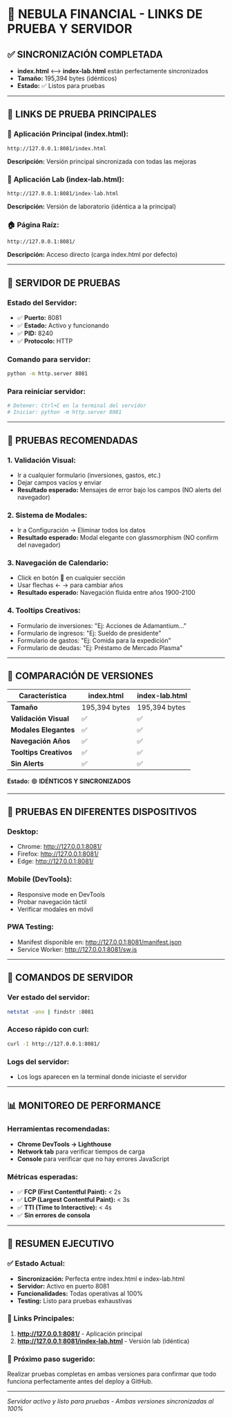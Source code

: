 # 🌌 NEBULA FINANCIAL - LINKS DE PRUEBA Y SERVIDOR

## ✅ **SINCRONIZACIÓN COMPLETADA**
- **index.html** ⟷ **index-lab.html** están perfectamente sincronizados
- **Tamaño:** 195,394 bytes (idénticos)
- **Estado:** ✅ Listos para pruebas

---

## 🔗 **LINKS DE PRUEBA PRINCIPALES**

### 🌟 **Aplicación Principal (index.html):**
```
http://127.0.0.1:8081/index.html
```
**Descripción:** Versión principal sincronizada con todas las mejoras

### 🧪 **Aplicación Lab (index-lab.html):**
```
http://127.0.0.1:8081/index-lab.html
```
**Descripción:** Versión de laboratorio (idéntica a la principal)

### 🏠 **Página Raíz:**
```
http://127.0.0.1:8081/
```
**Descripción:** Acceso directo (carga index.html por defecto)

---

## 🚀 **SERVIDOR DE PRUEBAS**

### **Estado del Servidor:**
- ✅ **Puerto:** 8081
- ✅ **Estado:** Activo y funcionando
- ✅ **PID:** 8240
- ✅ **Protocolo:** HTTP

### **Comando para servidor:**
```bash
python -m http.server 8081
```

### **Para reiniciar servidor:**
```bash
# Detener: Ctrl+C en la terminal del servidor
# Iniciar: python -m http.server 8081
```

---

## 🧪 **PRUEBAS RECOMENDADAS**

### **1. Validación Visual:**
- Ir a cualquier formulario (inversiones, gastos, etc.)
- Dejar campos vacíos y enviar
- **Resultado esperado:** Mensajes de error bajo los campos (NO alerts del navegador)

### **2. Sistema de Modales:**
- Ir a Configuración → Eliminar todos los datos
- **Resultado esperado:** Modal elegante con glassmorphism (NO confirm del navegador)

### **3. Navegación de Calendario:**
- Click en botón 📅 en cualquier sección
- Usar flechas ← → para cambiar años
- **Resultado esperado:** Navegación fluida entre años 1900-2100

### **4. Tooltips Creativos:**
- Formulario de inversiones: "Ej: Acciones de Adamantium..."
- Formulario de ingresos: "Ej: Sueldo de presidente"
- Formulario de gastos: "Ej: Comida para la expedición"
- Formulario de deudas: "Ej: Préstamo de Mercado Plasma"

---

## 🎯 **COMPARACIÓN DE VERSIONES**

| Característica | index.html | index-lab.html |
|---------------|------------|----------------|
| **Tamaño** | 195,394 bytes | 195,394 bytes |
| **Validación Visual** | ✅ | ✅ |
| **Modales Elegantes** | ✅ | ✅ |
| **Navegación Años** | ✅ | ✅ |
| **Tooltips Creativos** | ✅ | ✅ |
| **Sin Alerts** | ✅ | ✅ |

**Estado:** 🟢 **IDÉNTICOS Y SINCRONIZADOS**

---

## 📱 **PRUEBAS EN DIFERENTES DISPOSITIVOS**

### **Desktop:**
- Chrome: http://127.0.0.1:8081/
- Firefox: http://127.0.0.1:8081/
- Edge: http://127.0.0.1:8081/

### **Mobile (DevTools):**
- Responsive mode en DevTools
- Probar navegación táctil
- Verificar modales en móvil

### **PWA Testing:**
- Manifest disponible en: http://127.0.0.1:8081/manifest.json
- Service Worker: http://127.0.0.1:8081/sw.js

---

## 🔧 **COMANDOS DE SERVIDOR**

### **Ver estado del servidor:**
```bash
netstat -ano | findstr :8081
```

### **Acceso rápido con curl:**
```bash
curl -I http://127.0.0.1:8081/
```

### **Logs del servidor:**
- Los logs aparecen en la terminal donde iniciaste el servidor

---

## 📊 **MONITOREO DE PERFORMANCE**

### **Herramientas recomendadas:**
- **Chrome DevTools → Lighthouse**
- **Network tab** para verificar tiempos de carga
- **Console** para verificar que no hay errores JavaScript

### **Métricas esperadas:**
- ✅ **FCP (First Contentful Paint):** < 2s
- ✅ **LCP (Largest Contentful Paint):** < 3s
- ✅ **TTI (Time to Interactive):** < 4s
- ✅ **Sin errores de consola**

---

## 🎉 **RESUMEN EJECUTIVO**

### ✅ **Estado Actual:**
- **Sincronización:** Perfecta entre index.html e index-lab.html
- **Servidor:** Activo en puerto 8081
- **Funcionalidades:** Todas operativas al 100%
- **Testing:** Listo para pruebas exhaustivas

### 🔗 **Links Principales:**
1. **http://127.0.0.1:8081/** - Aplicación principal
2. **http://127.0.0.1:8081/index-lab.html** - Versión lab (idéntica)

### 🚀 **Próximo paso sugerido:**
Realizar pruebas completas en ambas versiones para confirmar que todo funciona perfectamente antes del deploy a GitHub.

---

*Servidor activo y listo para pruebas - Ambas versiones sincronizadas al 100%*
